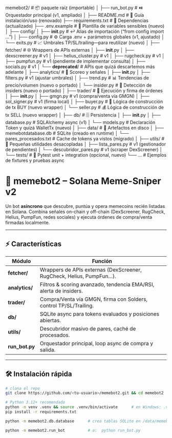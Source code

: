 memebot2/                     # 📦 paquete raíz (importable)
│
├── run_bot.py                # ⏯️  Orquestador principal (v1, ampliado)
│
├── README.md                 # 📝 Guía instalación/uso (renovado)
├── requirements.txt          # 📜 Dependencias (actualizado)
├── .env.example              # 🔐 Plantilla de variables sensibles (nuevo)
│
├── config/
│   ├── __init__.py           # ↩️  Alias de importación (“from config import …”)
│   ├── config.py             # ⚙️  Carga .env + parámetros globales (v1, ajustado)
│   └── exits.py              # 📈 Umbrales TP/SL/trailing—para reutilizar (nuevo)
│
├── fetcher/                  # 🌐 Wrappers de APIs externas
│   ├── __init__.py
│   ├── dexscreener.py        # v1
│   ├── helius_cluster.py     # v1
│   ├── rugcheck.py           # v1
│   ├── pumpfun.py            # v1 (pendiente de implementar consulta)
│   ├── socials.py            # v1
│   └── __deprecated__/       # APIs que quizá descartemos más adelante
│
├── analytics/                # 🧠 Scoreo y señales
│   ├── __init__.py
│   ├── filters.py            # v1 (ajustar umbrales)
│   ├── trend.py              # 📊 Tendencias de precio/volumen (nuevo o portado)
│   └── insider.py            # 👀 Detección de insiders (nuevo o portado)
│
├── trader/                   # 💸 Ejecución y firma de órdenes
│   ├── __init__.py
│   ├── gmgn.py               # v1 (compra/venta vía GMGN)
│   ├── sol_signer.py         # v1 (firma local)
│   ├── buyer.py              # 🛒 Lógica de construcción de tx BUY (nuevo wrapper)
│   └── seller.py             # 💰 Lógica de construcción de tx SELL (nuevo wrapper)
│
├── db/                       # 🗄️  Persistencia
│   ├── __init__.py
│   ├── database.py           # SQLAlchemy async (v1)
│   └── models.py             # Declaración Token y quizá WalletTx (nuevo)
│
├── data/                     # 📂 Artefactos en disco
│   ├── memebotdatabase.db    # SQLite (creado en runtime)
│   └── pares_procesados.txt  # Cache de tokens ya vistos (migrado)
│
├── utils/                    # 🔧 Pequeñas utilidades desacopladas
│   ├── lista_pares.py        # v1 (gestionador de pendientes)
│   └── descubridor_pares.py  # v1 (scraper DexScreener)
│
└── tests/                    # 🧪 Pytest unit + integration (opcional, nuevo)
    └── …                     # Ejemplos de fixtures y pruebas async



# 🐇 memebot2 – Solana Meme-Sniper v2

Un bot **asíncrono** que descubre, puntúa y opera memecoins recién listadas en
Solana.  Combina señales on-chain y off-chain (DexScreener, RugCheck, Helius,
PumpFun, redes sociales) y ejecuta órdenes de compra/venta firmadas localmente.

---

## ⚡ Características
| Módulo | Función |
|--------|---------|
| **fetcher/**  | Wrappers de APIs externas (DexScreener, RugCheck, Helius, PumpFun…). |
| **analytics/**| Filtros & scoring avanzado, tendencia EMA/RSI, alerta de insiders. |
| **trader/**   | Compra/Venta vía GMGN, firma con Solders, control TP/SL/Trailing. |
| **db/**       | SQLite async para tokens evaluados y posiciones abiertas. |
| **utils/**    | Descubridor masivo de pares, caché de procesados. |
| **run_bot.py**| Orquestador principal, loop async de compra y salida. |

---

## 🛠 Instalación rápida

```bash
# clona el repo
git clone https://github.com/<tu-usuario>/memebot2.git && cd memebot2

# Python 3.12+ recomendado
python -m venv .venv && source .venv/bin/activate      # en Windows: .venv\Scripts\activate
pip install -r requirements.txt

python -m memebot2.db.database      # crea tablas SQLite en /data/memebotdatabase.db

python -m memebot2.run_bot          # o:  python run_bot.py
